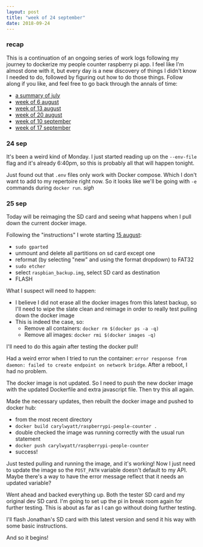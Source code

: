 ```yaml
---
layout: post
title: "week of 24 september"
date: 2018-09-24
---
```


### recap

This is a continuation of an ongoing series of work logs following my journey to dockerize my people counter raspberry pi app. I feel like I'm almost done with it, but every day is a new discovery of things I didn't know I needed to do, followed by figuring out how to do those things. Follow along if you like, and feel free to go back through the annals of time:
- [a summary of july](http://carylwyatt.github.io/blog/2018/08/03/work-log-jul-30)
- [week of 6 august](http://carylwyatt.github.io/blog/2018/08/06/week-of-6-august)
- [week of 13 august](http://carylwyatt.github.io/blog/2018/08/13/week-of-13-august)
- [week of 20 august](http://carylwyatt.github.io/blog/2018/08/20/week-of-20-august)
- [week of 10 september](http://carylwyatt.github.io/blog/2018/09/10/week-of-10-sep)
- [week of 17 september](http://carylwyatt.github.io/blog/2018/09/17/week-of-17-sep)

### 24 sep

It's been a weird kind of Monday. I just started reading up on the `--env-file` flag and it's already 6:40pm, so this is probably all that will happen tonight.

Just found out that `.env` files only work with Docker compose. Which I don't want to add to my repertoire right now. So it looks like we'll be going with `-e` commands during `docker run`. *sigh*

### 25 sep

Today will be reimaging the SD card and seeing what happens when I pull down the current docker image. 

Following the "instructions" I wrote starting [15 august](http://carylwyatt.github.io/blog/2018/08/13/week-of-13-august):
  - `sudo gparted`
  - unmount and delete all partitions on sd card except one
  - reformat (by selecting "new" and using the format dropdown) to FAT32
  - `sudo etcher`
  - select `raspbian_backup.img`, select SD card as destination
  - FLASH

What I suspect will need to happen:
  - I believe I did not erase all the docker images from this latest backup, so I'll need to wipe the slate clean and reimage in order to really test pulling down the docker image
  - This is indeed the case, so:
    - Remove all containers: `docker rm $(docker ps -a -q)`
    - Remove all images: `docker rmi $(docker images -q)`

I'll need to do this again after testing the docker pull!

Had a weird error when I tried to run the container: `error response from daemon: failed to create endpoint on network bridge`. After a reboot, I had no problem.

The docker image is not updated. So I need to push the new docker image with the updated Dockerfile and extra javascript file. Then try this all again. 

Made the necessary updates, then rebuilt the docker image and pushed to docker hub:
  - from the most recent directory
  - `docker build carylwyatt/raspberrypi-people-counter .`
  - double checked the image was running correctly with the usual run statement
  - `docker push carylwyatt/raspberrypi-people-counter`
  - success!

Just tested pulling and running the image, and it's working! Now I just need to update the image so the `POST_PATH` variable doesn't default to my API. Maybe there's a way to have the error message reflect that it needs an updated variable?

Went ahead and backed everything up. Both the tester SD card and my original dev SD card. I'm going to set up the pi in break room again for further testing. This is about as far as I can go without doing further testing.

I'll flash Jonathan's SD card with this latest version and send it his way with some basic instructions. 

And so it begins!
